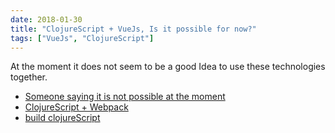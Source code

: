 ```yaml
---
date: 2018-01-30
title: "ClojureScript + VueJs, Is it possible for now?"
tags: ["VueJs", "ClojureScript"]
---
```


At the moment it does not seem to be a good Idea to use these technologies together.

- [Someone saying it is not possible at the moment](http://mnn.github.io/blog/en/2017/Rant-about-experience-with-VueJS-ClojureScript-Pug/)
- [ClojureScript + Webpack](https://hashnode.com/post/early-stage-live-coding-clojurescript-with-webpack-cj2w4lsiv006ul7k8rcp9bqvd)
- [build clojureScript](https://github.com/thheller/shadow-cljs)
